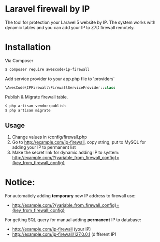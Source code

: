 # Laravel firewall by IP
The tool for protection your Laravel 5 website by IP. The system works with dynamic tables and you can add your IP to Z7D firewall remotely.

# Installation

Via Composer

``` bash
$ composer require awescode/ip-firewall
```

Add service provider to your app.php file to 'providers'

``` php
\AwesCode\IPFirewall\FirewallServiceProvider::class
```

Publish & Migrate firewall table.
``` bash
$ php artisan vendor:publish
$ php artisan migrate
```
## Usage

1. Change values in /config/firewall.php
2. Go to http://example.com/ip-firewall, copy string, put to MySQL for adding your IP to permanent list
3. Make the secret link for dynamic adding IP to system: http://example.com/?{variable_from_firewall_config}={key_from_firewall_config}

# Notice:

For automaticly adding <b>temporary</b> new IP address to firewall use:
 - http://example.com/?{variable_from_firewall_config}={key_from_firewall_config}

For getting SQL query for manual adding <b>permanent</b> IP to database:
 - http://example.com/ip-firewall (your IP)
 - http://example.com/ip-firewall/127.0.0.1 (different IP)
 


